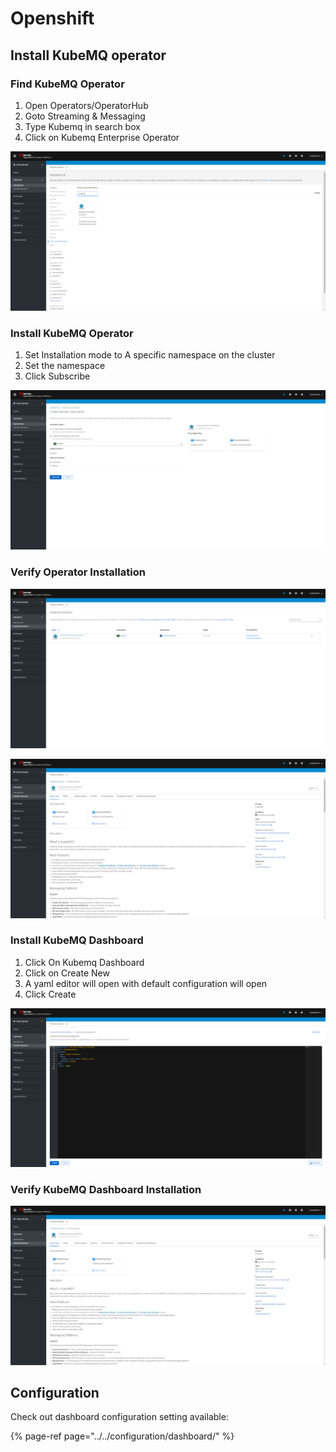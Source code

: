 # Openshift

## Install KubeMQ operator

### Find KubeMQ Operator

1. Open Operators/OperatorHub
2. Goto Streaming & Messaging
3. Type Kubemq in search box
4. Click on Kubemq Enterprise Operator

![](../../.gitbook/assets/install-operator-1.png)

### Install KubeMQ Operator

1. Set Installation mode to A specific namespace on the cluster
2. Set the namespace
3. Click Subscribe

![](../../.gitbook/assets/install-operator-2.png)

### Verify Operator Installation

![](../../.gitbook/assets/install-operator-3.png)

![](../../.gitbook/assets/install-operator-4.png)

### Install KubeMQ Dashboard

1. Click On Kubemq Dashboard 
2. Click on Create New
3. A yaml editor will open with default configuration will open
4. Click Create

![](../../.gitbook/assets/create-dashboard.png)

### Verify KubeMQ Dashboard Installation

![](../../.gitbook/assets/create-cluster-1.png)

## Configuration

Check out  dashboard configuration setting available:

{% page-ref page="../../configuration/dashboard/" %}



